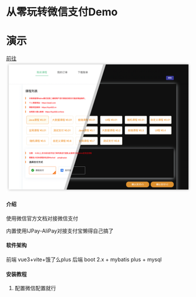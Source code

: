 # 从零玩转微信支付Demo

# 演示
[前往](https://lzys522.cn/wx/)
![输入图片说明](wx-play-ui/public/image2.png)



#### 介绍
使用微信官方文档对接微信支付

内置使用IJPay-AliPay对接支付宝懒得自己搞了

#### 软件架构
前端 vue3+vite+饿了么plus
后端 boot 2.x + mybatis plus + mysql 


#### 安装教程

1.  配置微信配置就行

